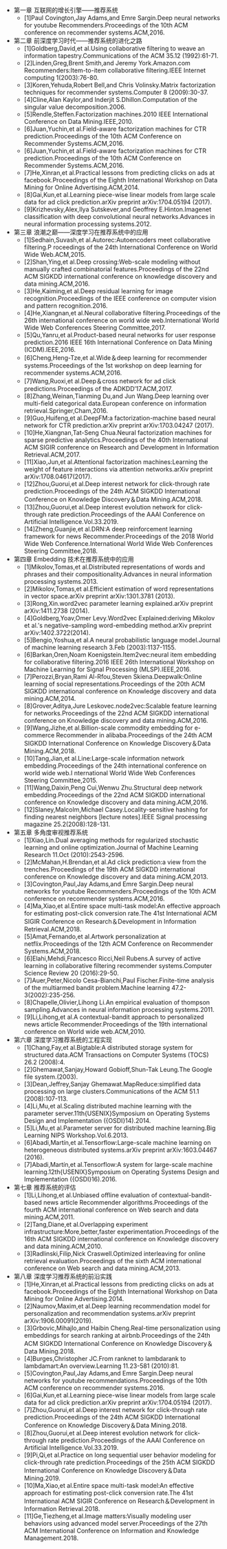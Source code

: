 - 第一章  互联网的增长引擎——推荐系统
	- [1]Paul Covington,Jay Adams,and Emre Sargin.Deep neural networks for youtube Recommenders.Proceedings of the 10th ACM conference on recommender systems.ACM,2016.
- 第二章  前深度学习时代——推荐系统的进化之路
	- [1]Goldberg,David,et al.Using collaborative filtering to weave an information tapestry.Communications of the ACM 35.12 (1992):61-71.
	- [2]Linden,Greg,Brent Smith,and Jeremy York.Amazon.com Recommenders:Item-to-item collaborative filtering.IEEE Internet computing 1(2003):76-80.
	- [3]Koren,Yehuda,Robert Bell,and Chris Volinsky.Matrix factorization techniques for recommender systems.Computer 8 (2009):30-37.
	- [4]Cline,Alan Kaylor,and Inderjit S.Dhillon.Computation of the singular value decomposition.2006.
	- [5]Rendle,Steffen.Factorization machines.2010 IEEE International Conference on Data Mining.IEEE,2010.
	- [6]Juan,Yuchin,et al.Field-aware factorization machines for CTR prediction.Proceedings of the 10th ACM Conference on Recommender Systems.ACM,2016.
	- [6]Juan,Yuchin,et al.Field-aware factorization machines for CTR prediction.Proceedings of the 10th ACM Conference on Recommender Systems.ACM,2016.
	- [7]He,Xinran,et al.Practical lessons from predicting clicks on ads at facebook.Proceedings of the Eighth International Workshop on Data Mining for Online Advertising.ACM,2014.
	- [8]Gai,Kun,et al.Learning piece-wise linear models from large scale data for ad click prediction.arXiv preprint arXiv:1704.05194 (2017).
	- [9]Krizhevsky,Alex,Ilya Sutskever,and Geoffrey E.Hinton.Imagenet classification with deep convolutional neural networks.Advances in neural information processing systems.2012.
- 第三章  浪潮之巅——深度学习在推荐系统中的应用
	- [1]Sedhain,Suvash,et al.Autorec:Autoencoders meet collaborative filtering.P roceedings of the 24th International Conference on World Wide Web.ACM,2015.
	- [2]Shan,Ying,et al.Deep crossing:Web-scale modeling without manually crafted combinatorial features.Proceedings of the 22nd ACM SIGKDD international conference on knowledge discovery and data mining.ACM,2016.
	- [3]He,Kaiming,et al.Deep residual learning for image recognition.Proceedings of the IEEE conference on computer vision and pattern recognition.2016.
	- [4]He,Xiangnan,et al.Neural collaborative filtering.Proceedings of the 26th international conference on world wide web.International World Wide Web Conferences Steering Committee,2017.
	- [5]Qu,Yanru,et al.Product-based neural networks for user response prediction.2016 IEEE 16th International Conference on Data Mining (ICDM).IEEE,2016.
	- [6]Cheng,Heng-Tze,et al.Wide＆deep learning for recommender systems.Proceedings of the 1st workshop on deep learning for recommender systems.ACM,2016.
	- [7]Wang,Ruoxi,et al.Deep＆cross network for ad click predictions.Proceedings of the ADKDD′17.ACM,2017.
	- [8]Zhang,Weinan,Tianming Du,and Jun Wang.Deep learning over multi-field categorical data.European conference on information retrieval.Springer,Cham,2016.
	- [9]Guo,Huifeng,et al.DeepFM:a factorization-machine based neural network for CTR prediction.arXiv preprint arXiv:1703.04247 (2017).
	- [10]He,Xiangnan,Tat-Seng Chua.Neural factorization machines for sparse predictive analytics.Proceedings of the 40th International ACM SIGIR conference on Research and Development in Information Retrieval.ACM,2017.
	- [11]Xiao,Jun,et al.Attentional factorization machines:Learning the weight of feature interactions via attention networks.arXiv preprint arXiv:1708.04617(2017).
	- [12]Zhou,Guorui,et al.Deep interest network for click-through rate prediction.Proceedings of the 24th ACM SIGKDD International Conference on Knowledge Discovery＆Data Mining.ACM,2018.
	- [13]Zhou,Guorui,et al.Deep interest evolution network for click-through rate prediction.Proceedings of the AAAI Conference on Artificial Intelligence.Vol.33.2019.
	- [14]Zheng,Guanjie,et al.DRN:A deep reinforcement learning framework for news Recommender.Proceedings of the 2018 World Wide Web Conference.International World Wide Web Conferences Steering Committee,2018.
- 第四章  Embedding 技术在推荐系统中的应用
	- [1]Mikolov,Tomas,et al.Distributed representations of words and phrases and their compositionality.Advances in neural information processing systems.2013.
	- [2]Mikolov,Tomas,et al.Efficient estimation of word representations in vector space.arXiv preprint arXiv:1301.3781 (2013).
	- [3]Rong,Xin.word2vec parameter learning explained.arXiv preprint arXiv:1411.2738 (2014).
	- [4]Goldberg,Yoav,Omer Levy.Word2vec Explained:deriving Mikolov et al.′s negative-sampling word-embedding method.arXiv preprint arXiv:1402.3722(2014).
	- [5]Bengio,Yoshua,et al.A neural probabilistic language model.Journal of machine learning research 3.Feb (2003):1137-1155.
	- [6]Barkan,Oren,Noam Koenigstein.Item2vec:neural item embedding for collaborative filtering.2016 IEEE 26th International Workshop on Machine Learning for Signal Processing (MLSP).IEEE,2016.
	- [7]Perozzi,Bryan,Rami Al-Rfou,Steven Skiena.Deepwalk:Online learning of social representations.Proceedings of the 20th ACM SIGKDD international conference on Knowledge discovery and data mining.ACM,2014.
	- [8]Grover,Aditya,Jure Leskovec.node2vec:Scalable feature learning for networks.Proceedings of the 22nd ACM SIGKDD international conference on Knowledge discovery and data mining.ACM,2016.
	- [9]Wang,Jizhe,et al.Billion-scale commodity embedding for e-commerce Recommender in alibaba.Proceedings of the 24th ACM SIGKDD International Conference on Knowledge Discovery＆Data Mining.ACM,2018.
	- [10]Tang,Jian,et al.Line:Large-scale information network embedding.Proceedings of the 24th international conference on world wide web.I nternational World Wide Web Conferences Steering Committee,2015.
	- [11]Wang,Daixin,Peng Cui,Wenwu Zhu.Structural deep network embedding.Proceedings of the 22nd ACM SIGKDD international conference on Knowledge discovery and data mining.ACM,2016.
	- [12]Slaney,Malcolm,Michael Casey.Locality-sensitive hashing for finding nearest neighbors [lecture notes].IEEE Signal processing magazine 25.2(2008):128-131.
- 第五章  多角度审视推荐系统
	- [1]Xiao,Lin.Dual averaging methods for regularized stochastic learning and online optimization.Journal of Machine Learning Research 11.Oct (2010):2543-2596.
	- [2]McMahan,H.Brendan,et al.Ad click prediction:a view from the trenches.Proceedings of the 19th ACM SIGKDD international conference on Knowledge discovery and data mining.ACM,2013.
	- [3]Covington,Paul,Jay Adams,and Emre Sargin.Deep neural networks for youtube Recommenders.Proceedings of the 10th ACM conference on recommender systems.ACM,2016.
	- [4]Ma,Xiao,et al.Entire space multi-task model:An effective approach for estimating post-click conversion rate.The 41st International ACM SIGIR Conference on Research＆Development in Information Retrieval.ACM,2018.
	- [5]Amat,Fernando,et al.Artwork personalization at netflix.Proceedings of the 12th ACM Conference on Recommender Systems.ACM,2018.
	- [6]Elahi,Mehdi,Francesco Ricci,Neil Rubens.A survey of active learning in collaborative filtering recommender systems.Computer Science Review 20 (2016):29-50.
	- [7]Auer,Peter,Nicolo Cesa-Bianchi,Paul Fischer.Finite-time analysis of the multiarmed bandit problem.Machine learning 47.2-3(2002):235-256.
	- [8]Chapelle,Olivier,Lihong Li.An empirical evaluation of thompson sampling.Advances in neural information processing systems.2011.
	- [9]Li,Lihong,et al.A contextual-bandit approach to personalized news article Recommender.Proceedings of the 19th international conference on World wide web.ACM,2010.
- 第六章 深度学习推荐系统的工程实现
	- [1]Chang,Fay,et al.Bigtable:A distributed storage system for structured data.ACM Transactions on Computer Systems (TOCS) 26.2 (2008):4.
	- [2]Ghemawat,Sanjay,Howard Gobioff,Shun-Tak Leung.The Google file system.(2003).
	- [3]Dean,Jeffrey,Sanjay Ghemawat.MapReduce:simplified data processing on large clusters.Communications of the ACM 51.1 (2008):107-113.
	- [4]Li,Mu,et al.Scaling distributed machine learning with the parameter server.11th{USENIX}Symposium on Operating Systems Design and Implementation ({OSDI}14).2014.
	- [5]Li,Mu,et al.Parameter server for distributed machine learning.Big Learning NIPS Workshop.Vol.6.2013.
	- [6]Abadi,Martín,et al.Tensorflow:Large-scale machine learning on heterogeneous distributed systems.arXiv preprint arXiv:1603.04467 (2016).
	- [7]Abadi,Martín,et al.Tensorflow:A system for large-scale machine learning.12th{USENIX}Symposium on Operating Systems Design and Implementation ({OSDI}16).2016.
- 第七章 推荐系统的评估
	- [1]Li,Lihong,et al.Unbiased offline evaluation of contextual-bandit-based news article Recommender algorithms.Proceedings of the fourth ACM international conference on Web search and data mining.ACM,2011.
	- [2]Tang,Diane,et al.Overlapping experiment infrastructure:More,better,faster experimentation.Proceedings of the 16th ACM SIGKDD international conference on Knowledge discovery and data mining.ACM,2010.
	- [3]Radlinski,Filip,Nick Craswell.Optimized interleaving for online retrieval evaluation.Proceedings of the sixth ACM international conference on Web search and data mining.ACM,2013.
- 第八章  深度学习推荐系统的前沿实践
	- [1]He,Xinran,et al.Practical lessons from predicting clicks on ads at facebook.Proceedings of the Eighth International Workshop on Data Mining for Online Advertising.2014.
	- [2]Naumov,Maxim,et al.Deep learning recommendation model for personalization and recommendation systems.arXiv preprint arXiv:1906.00091(2019).
	- [3]Grbovic,Mihajlo,and Haibin Cheng.Real-time personalization using embeddings for search ranking at airbnb.Proceedings of the 24th ACM SIGKDD International Conference on Knowledge Discovery＆Data Mining.2018.
	- [4]Burges,Christopher JC.From ranknet to lambdarank to lambdamart:An overview.Learning 11.23-581 (2010):81.
	- [5]Covington,Paul,Jay Adams,and Emre Sargin.Deep neural networks for youtube recommendations.Proceedings of the 10th ACM conference on recommender systems.2016.
	- [6]Gai,Kun,et al.Learning piece-wise linear models from large scale data for ad click prediction.arXiv preprint arXiv:1704.05194 (2017).
	- [7]Zhou,Guorui,et al.Deep interest network for click-through rate prediction.Proceedings of the 24th ACM SIGKDD International Conference on Knowledge Discovery＆Data Mining.2018.
	- [8]Zhou,Guorui,et al.Deep interest evolution network for click-through rate prediction.Proceedings of the AAAI Conference on Artificial Intelligence.Vol.33.2019.
	- [9]Pi,Qi,et al.Practice on long sequential user behavior modeling for click-through rate prediction.Proceedings of the 25th ACM SIGKDD International Conference on Knowledge Discovery＆Data Mining.2019.
	- [10]Ma,Xiao,et al.Entire space multi-task model:An effective approach for estimating post-click conversion rate.The 41st International ACM SIGIR Conference on Research＆Development in Information Retrieval.2018.
	- [11]Ge,Tiezheng,et al.Image matters:Visually modeling user behaviors using advanced model server.Proceedings of the 27th ACM International Conference on Information and Knowledge Management.2018.
